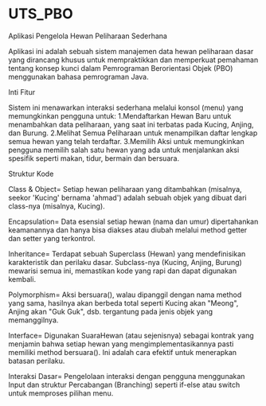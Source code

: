 # UTS_PBO
Aplikasi Pengelola Hewan Peliharaan Sederhana

Aplikasi ini adalah sebuah sistem manajemen data hewan peliharaan dasar yang dirancang khusus untuk mempraktikkan dan memperkuat pemahaman tentang konsep kunci dalam Pemrograman Berorientasi Objek (PBO) menggunakan bahasa pemrograman Java.

Inti Fitur

Sistem ini menawarkan interaksi sederhana melalui konsol (menu) yang memungkinkan pengguna untuk:
1.Mendaftarkan Hewan Baru untuk menambahkan data peliharaan, yang saat ini terbatas pada Kucing, Anjing, dan Burung.
2.Melihat Semua Peliharaan untuk menampilkan daftar lengkap semua hewan yang telah terdaftar.
3.Memilih Aksi untuk memungkinkan pengguna memilih salah satu hewan yang ada untuk menjalankan aksi spesifik seperti makan, tidur, bermain dan bersuara.

Struktur Kode

Class & Object= Setiap hewan peliharaan yang ditambahkan (misalnya, seekor 'Kucing' bernama 'ahmad') adalah sebuah objek yang dibuat dari class-nya (misalnya, Kucing).

Encapsulation= Data esensial setiap hewan (nama dan umur) dipertahankan keamanannya dan hanya bisa diakses atau diubah melalui method getter dan setter yang terkontrol.

Inheritance= Terdapat sebuah Superclass (Hewan) yang mendefinisikan karakteristik dan perilaku dasar. Subclass-nya (Kucing, Anjing, Burung) mewarisi semua ini, memastikan kode yang rapi dan dapat digunakan kembali.

Polymorphism= Aksi bersuara(), walau dipanggil dengan nama method yang sama, hasilnya akan berbeda total seperti Kucing akan "Meong", Anjing akan "Guk Guk", dsb. tergantung pada jenis objek yang memanggilnya.

Interface= Digunakan SuaraHewan (atau sejenisnya) sebagai kontrak yang menjamin bahwa setiap hewan yang mengimplementasikannya pasti memiliki method bersuara(). Ini adalah cara efektif untuk menerapkan batasan perilaku.

Interaksi Dasar= Pengelolaan interaksi dengan pengguna menggunakan Input dan struktur Percabangan (Branching) seperti if-else atau switch untuk memproses pilihan menu.
